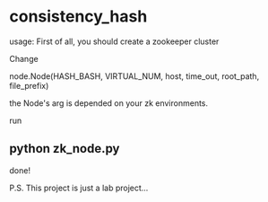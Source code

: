 # consistency_hash

usage: 
First of all, you should create a zookeeper cluster

Change 

node.Node(HASH_BASH, VIRTUAL_NUM, host, time_out, root_path, file_prefix) 

the Node's arg is depended on your zk environments.

run

python zk_node.py
------------------

done!

P.S. This project is just a lab project...
